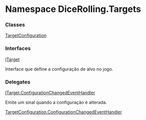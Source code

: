 # <a id="DiceRolling_Targets"></a> Namespace DiceRolling.Targets

### Classes

 [TargetConfiguration](DiceRolling.Targets.TargetConfiguration.md)

### Interfaces

 [ITarget](DiceRolling.Targets.ITarget.md)

Interface que define a configuração de alvo no jogo.

### Delegates

 [ITarget.ConfigurationChangedEventHandler](DiceRolling.Targets.ITarget.ConfigurationChangedEventHandler.md)

Emite um sinal quando a configuração é alterada.

 [TargetConfiguration.ConfigurationChangedEventHandler](DiceRolling.Targets.TargetConfiguration.ConfigurationChangedEventHandler.md)

